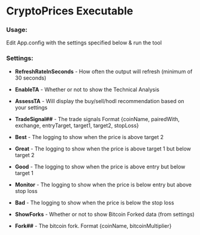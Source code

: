 ﻿# CryptoPrices Executable

### Usage:
Edit App.config with the settings specified below & run the tool

### Settings:

* **RefreshRateInSeconds** - How often the output will refresh (minimum of 30 seconds)

* **EnableTA** - Whether or not to show the Technical Analysis
* **AssessTA** - Will display the buy/sell/hodl recommendation based on your settings  
* **TradeSignal##** - The trade signals  Format {coinName, pairedWith, exchange, entryTarget, target1, target2, stopLoss}
* **Best** - The logging to show when the price is above target 2
* **Great** - The logging to show when the price is above target 1 but below target 2
* **Good** - The logging to show when the price is above entry but below target 1
* **Monitor** - The logging to show when the price is below entry but above stop loss
* **Bad** - The logging to show when the price is below the stop loss

* **ShowForks** - Whether or not to show Bitcoin Forked data (from settings)
* **Fork##** - The bitcoin fork.  Format {coinName, bitcoinMultiplier}

